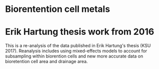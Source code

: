 # Biorentention cell metals
# Erik Hartung thesis work from 2016

This is a re-analysis of the data published in Erik Hartung's thesis (KSU 2017). Reanalysis includes using mixed-effects models to account for subsampling within biorention cells and new more accurate data on bioretention cell area and drainage area.